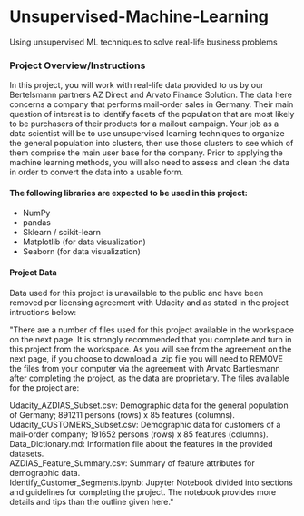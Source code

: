 # Unsupervised-Machine-Learning
Using unsupervised ML techniques to solve real-life business problems

### Project Overview/Instructions
In this project, you will work with real-life data provided to us by our Bertelsmann partners AZ Direct and Arvato Finance Solution. The data here concerns a company that performs mail-order sales in Germany. Their main question of interest is to identify facets of the population that are most likely to be purchasers of their products for a mailout campaign. Your job as a data scientist will be to use unsupervised learning techniques to organize the general population into clusters, then use those clusters to see which of them comprise the main user base for the company. Prior to applying the machine learning methods, you will also need to assess and clean the data in order to convert the data into a usable form.

####  The following libraries are expected to be used in this project:
* NumPy
* pandas
* Sklearn / scikit-learn
* Matplotlib (for data visualization)
* Seaborn (for data visualization)

#### Project Data
Data used for this project is unavailable to the public and have been removed per licensing agreement with Udacity and as stated in the project intructions below:

"There are a number of files used for this project available in the workspace on the next page. It is strongly recommended that you complete and turn in this project from the workspace. As you will see from the agreement on the next page, if you choose to download a .zip file you will need to REMOVE the files from your computer via the agreement with Arvato Bartlesmann after completing the project, as the data are proprietary. The files available for the project are:

Udacity_AZDIAS_Subset.csv: Demographic data for the general population of Germany; 891211 persons (rows) x 85 features (columns). <br>
Udacity_CUSTOMERS_Subset.csv: Demographic data for customers of a mail-order company; 191652 persons (rows) x 85 features (columns). <br>
Data_Dictionary.md: Information file about the features in the provided datasets. <br>
AZDIAS_Feature_Summary.csv: Summary of feature attributes for demographic data. <br>
Identify_Customer_Segments.ipynb: Jupyter Notebook divided into sections and guidelines for completing the project. The notebook provides more details and tips than the outline given here."
